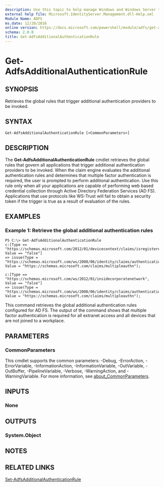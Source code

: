 ```yaml
---
description: Use this topic to help manage Windows and Windows Server technologies with Windows PowerShell.
external help file: Microsoft.IdentityServer.Management.dll-Help.xml
Module Name: ADFS
ms.date: 12/20/2016
online version: https://docs.microsoft.com/powershell/module/adfs/get-adfsadditionalauthenticationrule?view=windowsserver2022-ps&wt.mc_id=ps-gethelp
schema: 2.0.0
title: Get-AdfsAdditionalAuthenticationRule
---
```


# Get-AdfsAdditionalAuthenticationRule

## SYNOPSIS
Retrieves the global rules that trigger additional authentication providers to be invoked.

## SYNTAX

```
Get-AdfsAdditionalAuthenticationRule [<CommonParameters>]
```

## DESCRIPTION
The **Get-AdfsAdditionalAuthenticationRule** cmdlet retrieves the global rules that govern all applications that trigger additional authentication providers to be invoked.
When the claim engine evaluates the additional authentication rules and determines that multiple factor authentication is required, the user is prompted to perform additional authentication.
Use this rule only when all your applications are capable of performing web based credential collection through Active Directory Federation Services (AD FS).
Applications that use protocols like WS-Trust will fail to obtain a security token if the trigger is true as a result of evaluation of the rules.

## EXAMPLES

### Example 1: Retrieve the global additional authentication rules
```
PS C:\> Get-AdfsAdditionalAuthenticationRule
c:[Type == "https://schemas.microsoft.com/2012/01/devicecontext/claims/isregistereduser", Value == "false"]
=> issue(Type = "https://schemas.microsoft.com/ws/2008/06/identity/claims/authenticationmethod", Value = "https://schemas.microsoft.com/claims/multipleauthn");

c:[Type == "https://schemas.microsoft.com/ws/2012/01/insidecorporatenetwork", Value == "false"]
=> issue(Type = "https://schemas.microsoft.com/ws/2008/06/identity/claims/authenticationmethod", Value = "https://schemas.microsoft.com/claims/multipleauthn");
```

This command retrieves the global additional authentication rules configured for AD FS.
The output of the command shows that multiple factor authentication is required for all extranet access and all devices that are not joined to a workplace.

## PARAMETERS

### CommonParameters
This cmdlet supports the common parameters: -Debug, -ErrorAction, -ErrorVariable, -InformationAction, -InformationVariable, -OutVariable, -OutBuffer, -PipelineVariable, -Verbose, -WarningAction, and -WarningVariable. For more information, see [about_CommonParameters](https://go.microsoft.com/fwlink/?LinkID=113216).

## INPUTS

### None

## OUTPUTS

### System.Object

## NOTES

## RELATED LINKS

[Set-AdfsAdditionalAuthenticationRule](./Set-AdfsAdditionalAuthenticationRule.md)

